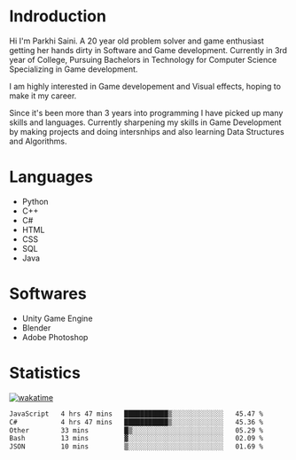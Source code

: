 # Indroduction
Hi I'm Parkhi Saini. A 20 year old problem solver and game enthusiast getting her hands dirty in Software and Game development. Currently in 3rd year of College, Pursuing Bachelors in Technology for Computer Science Specializing in Game development.

I am highly interested in Game developement and Visual effects, hoping to make it my career.

Since it's been more than 3 years into programming I have picked up many skills and languages. Currently sharpening my skills in Game Development by making projects and doing intersnhips and also learning Data Structures and Algorithms.

# Languages

- Python 
- C++
- C#
- HTML 
- CSS
- SQL
- Java

# Softwares

- Unity Game Engine
- Blender
- Adobe Photoshop

# Statistics
[![wakatime](https://wakatime.com/badge/user/659f56cf-9635-4f70-9140-7dbdc934cfec.svg)](https://wakatime.com/@659f56cf-9635-4f70-9140-7dbdc934cfec)
<!--START_SECTION:waka-->

```txt
JavaScript   4 hrs 47 mins   ███████████▒░░░░░░░░░░░░░   45.47 %
C#           4 hrs 47 mins   ███████████▒░░░░░░░░░░░░░   45.36 %
Other        33 mins         █▒░░░░░░░░░░░░░░░░░░░░░░░   05.29 %
Bash         13 mins         ▓░░░░░░░░░░░░░░░░░░░░░░░░   02.09 %
JSON         10 mins         ▒░░░░░░░░░░░░░░░░░░░░░░░░   01.69 %
```

<!--END_SECTION:waka-->











